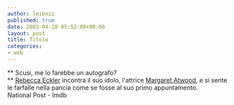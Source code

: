 ```yaml
---
author: leibniz
published: true
date: 2003-04-18 05:52:00+00:00
layout: post
title: Titolo
categories:
- web
---
```


 **   Scusi, me lo farebbe un autografo?   
**  [   Rebecca Eckler](http://www.nationalpost.com/search/site/story.asp?id=D3813B67-1829-41BA-BCA1-39D6733062CA) incontra il suo idolo, l'attrice  [   Margaret Atwood](http://us.imdb.com/Name?Atwood,%20Margaret), e si sente le farfalle nella pancia come se fosse al suo primo appuntamento.  
National Post - Imdb 
